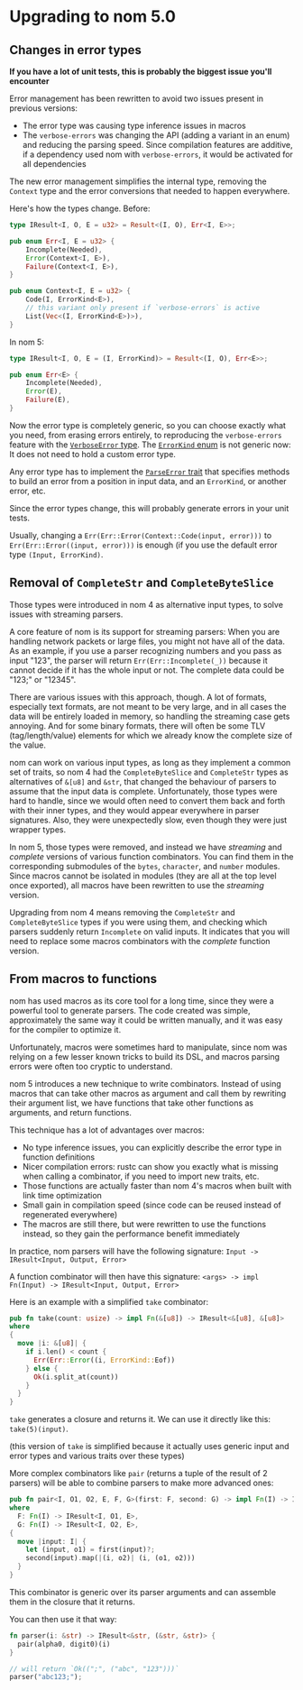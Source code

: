 # Upgrading to nom 5.0

## Changes in error types

**If you have a lot of unit tests, this is probably the biggest issue you'll encounter**

Error management has been rewritten to avoid two issues present in previous
versions:
- The error type was causing type inference issues in macros
- The `verbose-errors` was changing the API (adding a variant in an enum) and
reducing the parsing speed. Since compilation features are additive, if a
dependency used nom with `verbose-errors`, it would be activated for all dependencies

The new error management simplifies the internal type, removing the `Context`
type and the error conversions that needed to happen everywhere.

Here's how the types change. Before:

```rust
type IResult<I, O, E = u32> = Result<(I, O), Err<I, E>>;

pub enum Err<I, E = u32> {
    Incomplete(Needed),
    Error(Context<I, E>),
    Failure(Context<I, E>),
}

pub enum Context<I, E = u32> {
    Code(I, ErrorKind<E>),
    // this variant only present if `verbose-errors` is active
    List(Vec<(I, ErrorKind<E>)>),
}
```

In nom 5:

```rust
type IResult<I, O, E = (I, ErrorKind)> = Result<(I, O), Err<E>>;

pub enum Err<E> {
    Incomplete(Needed),
    Error(E),
    Failure(E),
}
```

Now the error type is completely generic, so you can choose exactly
what you need, from erasing errors entirely, to reproducing the
`verbose-errors` feature with the [`VerboseError` type](crate::error::VerboseError).
The [`ErrorKind` enum](crate::error::ErrorKind)
is not generic now: It does not need to hold a custom error type.

Any error type has to implement the [`ParseError` trait](crate::error::ParseError)
that specifies methods to build an error from a position in input data,
and an `ErrorKind`, or another error, etc.

Since the error types change, this will probably generate errors
in your unit tests.

Usually, changing a `Err(Err::Error(Context::Code(input, error)))` to
`Err(Err::Error((input, error)))` is enough (if you use the default
error type `(Input, ErrorKind)`.

## Removal of `CompleteStr` and `CompleteByteSlice`

Those types were introduced in nom 4 as alternative input types, to
solve issues with streaming parsers.

A core feature of nom is its support for streaming parsers: When you are
handling network packets or large files, you might not have all of the data.
As an example, if you use a parser recognizing numbers and you pass as input
"123", the parser will return `Err(Err::Incomplete(_))` because it cannot decide
if it has the whole input or not. The complete data could be "123;" or "12345".

There are various issues with this approach, though. A lot of formats, especially
text formats, are not meant to be very large, and in all cases the data will be
entirely loaded in memory, so handling the streaming case gets annoying.
And for some binary formats, there will often be some TLV (tag/length/value)
elements for which we already know the complete size of the value.

nom can work on various input types, as long as they implement a common set of
traits, so nom 4 had the `CompleteByteSlice` and `CompleteStr` types as alternatives
of `&[u8]` and `&str`, that changed the behaviour of parsers to assume that the
input data is complete. Unfortunately, those types were hard to handle, since
we would often need to convert them back and forth with their inner types,
and they would appear everywhere in parser signatures. Also, they were unexpectedly
slow, even though they were just wrapper types.

In nom 5, those types were removed, and instead we have *streaming* and *complete*
versions of various function combinators. You can find them in the corresponding
submodules of the `bytes`, `character`, and `number` modules. Since macros cannot
be isolated in modules (they are all at the top level once exported), all macros
have been rewritten to use the *streaming* version.

Upgrading from nom 4 means removing the `CompleteStr` and `CompleteByteSlice` types
if you were using them, and checking which parsers suddenly return `Incomplete` on
valid inputs. It indicates that you will need to replace some macros combinators
with the *complete* function version.

## From macros to functions

nom has used macros as its core tool for a long time, since they were a powerful
tool to generate parsers. The code created was simple, approximately the same way
it could be written manually, and it was easy for the compiler to optimize it.

Unfortunately, macros were sometimes hard to manipulate, since nom was relying
on a few lesser known tricks to build its DSL, and macros parsing errors were
often too cryptic to understand.

nom 5 introduces a new technique to write combinators. Instead of using macros
that can take other macros as argument and call them by rewriting their argument
list, we have functions that take other functions as arguments, and return
functions.

This technique has a lot of advantages over macros:
- No type inference issues, you can explicitly describe the error type in
function definitions
- Nicer compilation errors: rustc can show you exactly what is missing when calling
a combinator, if you need to import new traits, etc.
- Those functions are actually faster than nom 4's macros when built with link time
optimization
- Small gain in compilation speed (since code can be reused instead of regenerated
everywhere)
- The macros are still there, but were rewritten to use the functions instead, so
they gain the performance benefit immediately

In practice, nom parsers will have the following signature:
`Input -> IResult<Input, Output, Error>`

A function combinator will then have this signature:
`<args> -> impl Fn(Input) -> IResult<Input, Output, Error>`

Here is an example with a simplified `take` combinator:

```rust
pub fn take(count: usize) -> impl Fn(&[u8]) -> IResult<&[u8], &[u8]>
where
{
  move |i: &[u8]| {
    if i.len() < count {
      Err(Err::Error((i, ErrorKind::Eof))
    } else {
      Ok(i.split_at(count))
    }
  }
}
```

`take` generates a closure and returns it. We can use it directly like this:
`take(5)(input)`.

(this version of `take` is simplified because it actually uses generic input
and error types and various traits over these types)

More complex combinators like `pair` (returns a tuple of the result of 2 parsers)
will be able to combine parsers to make more advanced ones:

```rust
pub fn pair<I, O1, O2, E, F, G>(first: F, second: G) -> impl Fn(I) -> IResult<I, (O1, O2), E>
where
  F: Fn(I) -> IResult<I, O1, E>,
  G: Fn(I) -> IResult<I, O2, E>,
{
  move |input: I| {
    let (input, o1) = first(input)?;
    second(input).map(|(i, o2)| (i, (o1, o2)))
  }
}
```

This combinator is generic over its parser arguments and can assemble them in
the closure that it returns.

You can then use it that way:

```rust
fn parser(i: &str) -> IResult<&str, (&str, &str)> {
  pair(alpha0, digit0)(i)
}

// will return `Ok((";", ("abc", "123")))`
parser("abc123;");
```
